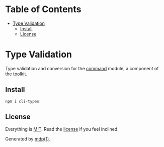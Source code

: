 Table of Contents
=================

* [Type Validation](#type-validation)
  * [Install](#install)
  * [License](#license)

Type Validation
===============

 Type validation and conversion for the [command](https://github.com/freeformsystems/cli-command) module, a component of the [toolkit](https://github.com/freeformsystems/cli-toolkit).

## Install

```
npm i cli-types
```

## License

Everything is [MIT](http://en.wikipedia.org/wiki/MIT_License). Read the [license](https://github.com/freeformsystems/cli-types/blob/master/LICENSE) if you feel inclined.

Generated by [mdp(1)](https://github.com/freeformsystems/mdp).

[toolkit]: https://github.com/freeformsystems/cli-toolkit
[command]: https://github.com/freeformsystems/cli-command
